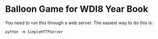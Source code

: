 # Balloon Game for WDI8 Year Book

You need to run this through a web server. The easiest way to do this is:

    python -m SimpleHTTPServer